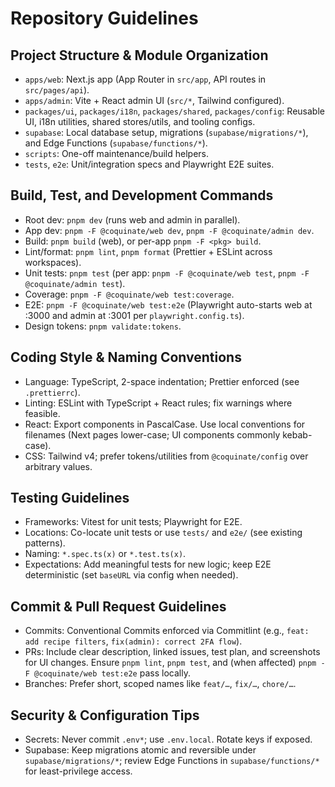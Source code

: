 # Repository Guidelines

## Project Structure & Module Organization
- `apps/web`: Next.js app (App Router in `src/app`, API routes in `src/pages/api`).
- `apps/admin`: Vite + React admin UI (`src/*`, Tailwind configured).
- `packages/ui`, `packages/i18n`, `packages/shared`, `packages/config`: Reusable UI, i18n utilities, shared stores/utils, and tooling configs.
- `supabase`: Local database setup, migrations (`supabase/migrations/*`), and Edge Functions (`supabase/functions/*`).
- `scripts`: One-off maintenance/build helpers.
- `tests`, `e2e`: Unit/integration specs and Playwright E2E suites.

## Build, Test, and Development Commands
- Root dev: `pnpm dev` (runs web and admin in parallel).
- App dev: `pnpm -F @coquinate/web dev`, `pnpm -F @coquinate/admin dev`.
- Build: `pnpm build` (web), or per-app `pnpm -F <pkg> build`.
- Lint/format: `pnpm lint`, `pnpm format` (Prettier + ESLint across workspaces).
- Unit tests: `pnpm test` (per app: `pnpm -F @coquinate/web test`, `pnpm -F @coquinate/admin test`).
- Coverage: `pnpm -F @coquinate/web test:coverage`.
- E2E: `pnpm -F @coquinate/web test:e2e` (Playwright auto-starts web at :3000 and admin at :3001 per `playwright.config.ts`).
- Design tokens: `pnpm validate:tokens`.

## Coding Style & Naming Conventions
- Language: TypeScript, 2-space indentation; Prettier enforced (see `.prettierrc`).
- Linting: ESLint with TypeScript + React rules; fix warnings where feasible.
- React: Export components in PascalCase. Use local conventions for filenames (Next pages lower-case; UI components commonly kebab-case).
- CSS: Tailwind v4; prefer tokens/utilities from `@coquinate/config` over arbitrary values.

## Testing Guidelines
- Frameworks: Vitest for unit tests; Playwright for E2E.
- Locations: Co-locate unit tests or use `tests/` and `e2e/` (see existing patterns).
- Naming: `*.spec.ts(x)` or `*.test.ts(x)`.
- Expectations: Add meaningful tests for new logic; keep E2E deterministic (set `baseURL` via config when needed).

## Commit & Pull Request Guidelines
- Commits: Conventional Commits enforced via Commitlint (e.g., `feat: add recipe filters`, `fix(admin): correct 2FA flow`).
- PRs: Include clear description, linked issues, test plan, and screenshots for UI changes. Ensure `pnpm lint`, `pnpm test`, and (when affected) `pnpm -F @coquinate/web test:e2e` pass locally.
- Branches: Prefer short, scoped names like `feat/…`, `fix/…`, `chore/…`.

## Security & Configuration Tips
- Secrets: Never commit `.env*`; use `.env.local`. Rotate keys if exposed.
- Supabase: Keep migrations atomic and reversible under `supabase/migrations/*`; review Edge Functions in `supabase/functions/*` for least-privilege access.
